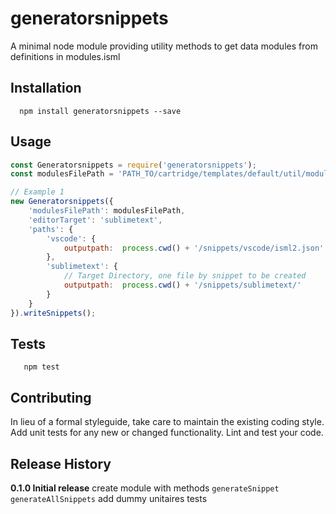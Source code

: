 generatorsnippets
=========

A minimal node module providing utility methods to get data modules from definitions in modules.isml

## Installation

```shell
  npm install generatorsnippets --save
```

## Usage

```js
const Generatorsnippets = require('generatorsnippets');
const modulesFilePath = 'PATH_TO/cartridge/templates/default/util/modules.isml';

// Example 1
new Generatorsnippets({
    'modulesFilePath': modulesFilePath,
    'editorTarget': 'sublimetext',
    'paths': {
        'vscode': {
            outputpath:  process.cwd() + '/snippets/vscode/isml2.json'
        },
        'sublimetext': {
            // Target Directory, one file by snippet to be created
            outputpath:  process.cwd() + '/snippets/sublimetext/'
        }
    }
}).writeSnippets();

```

## Tests

```shell
   npm test
```

## Contributing

In lieu of a formal styleguide, take care to maintain the existing coding style.
Add unit tests for any new or changed functionality. Lint and test your code.

## Release History

**0.1.0 Initial release**
  create module with methods `generateSnippet` `generateAllSnippets`
  add dummy unitaires tests 
  
    
